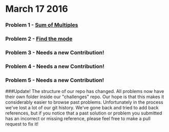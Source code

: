 # March 17 2016

### Problem 1 - [Sum of Multiples](challenges/multiplesOf3And5/multiplesOf3And5.md)
### Problem 2 - [Find the mode](challenges/mode/modequestion.js)
### Problem 3 - Needs a new Contribution!
### Problem 4 - Needs a new Contribution!
### Problem 5 - Needs a new Contribution!


###Update!
The structure of our repo has changed. All problems now have their own folder inside our "challenges" repo.
Our hope is that this makes it considerably easier to browse past problems.
Unfortunately in the process we've lost a lot of our git history. We've gone back and tried to add back references, but if you notice that a past solution or problem you submitted has an incorrect or missing reference, please feel free to make a pull request to fix it!
